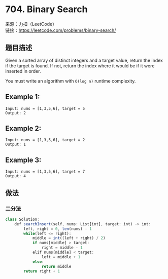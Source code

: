 # 704. Binary Search
来源：力扣（LeetCode）<br>
链接：https://leetcode.com/problems/binary-search/

## 题目描述
Given a sorted array of distinct integers and a target value, return the index if the target is found. If not, return the index where it would be if it were inserted in order.

You must write an algorithm with `O(log n)` runtime complexity.

## Example 1:

	Input: nums = [1,3,5,6], target = 5
	Output: 2

## Example 2:
	Input: nums = [1,3,5,6], target = 2
	Output: 1

## Example 3:

	Input: nums = [1,3,5,6], target = 7
	Output: 4

## 做法
### 二分法
```javascript
class Solution:
    def searchInsert(self, nums: List[int], target: int) -> int:
        left, right = 0, len(nums) - 1
        while(left <= right):
            middle = int((left + right) / 2)
            if nums[middle] > target:
                right = middle - 1
            elif nums[middle] < target:
                left = middle + 1
            else:
                return middle
        return right + 1
```
